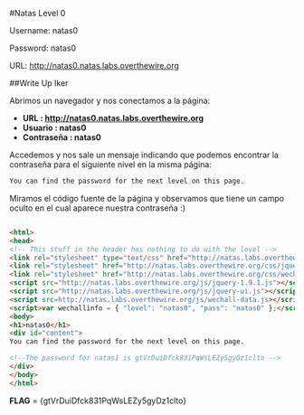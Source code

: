 #Natas Level 0

Username: natas0

Password: natas0

URL:      http://natas0.natas.labs.overthewire.org

##Write Up Iker

Abrimos un navegador y nos conectamos a la página: 

- **URL        : http://natas0.natas.labs.overthewire.org** 
- **Usuario    : natas0**
- **Contraseña : natas0**

Accedemos y nos sale un mensaje indicando que podemos encontrar la contraseña para el siguiente nivel en la misma página:

```html
You can find the password for the next level on this page.
```

Miramos el código fuente de la página y observamos que tiene un campo oculto  en el cual aparece nuestra contraseña :)

```html

<html>
<head>
<!-- This stuff in the header has nothing to do with the level -->
<link rel="stylesheet" type="text/css" href="http://natas.labs.overthewire.org/css/level.css">
<link rel="stylesheet" href="http://natas.labs.overthewire.org/css/jquery-ui.css" />
<link rel="stylesheet" href="http://natas.labs.overthewire.org/css/wechall.css" />
<script src="http://natas.labs.overthewire.org/js/jquery-1.9.1.js"></script>
<script src="http://natas.labs.overthewire.org/js/jquery-ui.js"></script>
<script src=http://natas.labs.overthewire.org/js/wechall-data.js></script><script src="http://natas.labs.overthewire.org/js/wechall.js"></script>
<script>var wechallinfo = { "level": "natas0", "pass": "natas0" };</script></head>
<body>
<h1>natas0</h1>
<div id="content">
You can find the password for the next level on this page.

<!--The password for natas1 is gtVrDuiDfck831PqWsLEZy5gyDz1clto -->
</div>
</body>
</html>
```

**FLAG** = {gtVrDuiDfck831PqWsLEZy5gyDz1clto}
